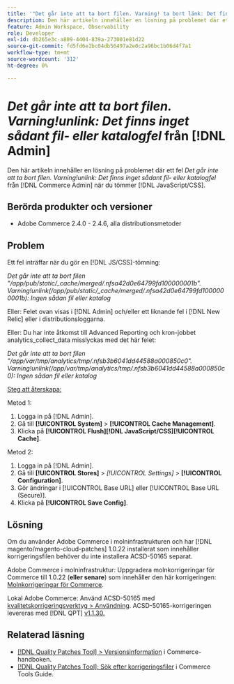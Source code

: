 ```yaml
---
title: '"Det går inte att ta bort filen. Varning! ta bort länk: Det finns inget sådant fil- eller katalogfel från  [!DNL Admin]'
description: Den här artikeln innehåller en lösning på problemet där ett fel uppstod *Det går inte att ta bort filen. Varning!avlänka Det finns inget sådant fil- eller katalogfel* från  [!DNL Admin] när du utför en [!DNL Javascript/CSS] tömning.
feature: Admin Workspace, Observability
role: Developer
exl-id: db265e3c-a809-4404-839a-273001e81d22
source-git-commit: fd5fd6e1bc04db56497a2e0c2a96bc1b06d4f7a1
workflow-type: tm+mt
source-wordcount: '312'
ht-degree: 0%

---
```


# *Det går inte att ta bort filen. Varning!unlink: Det finns inget sådant fil- eller katalogfel* från [!DNL Admin]

Den här artikeln innehåller en lösning på problemet där ett fel *Det går inte att ta bort filen. Varning!unlink: Det finns inget sådant fil- eller katalogfel* från [!DNL Commerce Admin] när du tömmer [!DNL JavaScript/CSS].

## Berörda produkter och versioner

* Adobe Commerce 2.4.0 - 2.4.6, alla distributionsmetoder

## Problem

Ett fel inträffar när du gör en [!DNL JS/CSS]-tömning:

*Det går inte att ta bort filen &quot;/app/pub/static/_cache/merged/.nfsa42d0e64799fd100000001b&quot;. Varning!unlink(/app/pub/static/_cache/merged/.nfsa42d0e64799fd1000000001b): Ingen sådan fil eller katalog*

Eller: Felet ovan visas i [!DNL Admin] och/eller ett liknande fel i [!DNL New Relic] eller i distributionsloggarna.

Eller: Du har inte åtkomst till Advanced Reporting och kron-jobbet analytics_collect_data misslyckas med det här felet:

*Det går inte att ta bort filen &quot;/app/var/tmp/analytics/tmp/.nfsb3b6041dd44588a000850c0&quot;. Varning!unlink(/app/var/tmp/analytics/tmp/.nfsb3b6041dd44588a000850c0): Ingen sådan fil eller katalog*

<u>Steg att återskapa:</u>

Metod 1:

1. Logga in på [!DNL Admin].
1. Gå till **[!UICONTROL System]** > **[!UICONTROL Cache Management]**.
1. Klicka på **[!UICONTROL Flush][!DNL JavaScript/CSS][!UICONTROL Cache]**.

Metod 2:

1. Logga in på [!DNL Admin].
1. Gå till **[!UICONTROL Stores]** > *[!UICONTROL Settings]* > **[!UICONTROL Configuration]**.
1. Gör ändringar i [!UICONTROL Base URL] eller [!UICONTROL Base URL (Secure)].
1. Klicka på **[!UICONTROL Save Config]**.

## Lösning

Om du använder Adobe Commerce i molninfrastrukturen och har [!DNL magento/magento-cloud-patches] 1.0.22 installerat som innehåller korrigeringsfilen behöver du inte installera ACSD-50165 separat.

Adobe Commerce i molninfrastruktur: Uppgradera molnkorrigeringar för Commerce till 1.0.22 (**eller senare**) som innehåller den här korrigeringen: [Molnkorrigeringar för Commerce](/docs/commerce-cloud-service/user-guide/release-notes/cloud-patches.html).

Lokal Adobe Commerce: Använd ACSD-50165 med [kvalitetskorrigeringsverktyg > Användning](/docs/commerce-operations/tools/quality-patches-tool/usage.html). ACSD-50165-korrigeringen levereras med [!DNL QPT] [v1.1.30.](/docs/commerce-operations/tools/quality-patches-tool/release-notes.html#v1-1-30)

## Relaterad läsning

* [[!DNL Quality Patches Tool] > Versionsinformation](/docs/commerce-operations/tools/quality-patches-tool/release-notes.html) i Commerce-handboken.
* [[!DNL Quality Patches Tool]: Sök efter korrigeringsfiler](https://experienceleague.adobe.com/tools/commerce-quality-patches/index.html) i Commerce Tools Guide.
